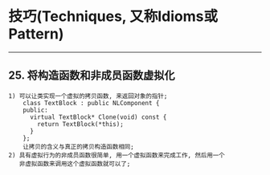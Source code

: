 # **技巧(Techniques, 又称Idioms或Pattern)**
***



## **25. 将构造函数和非成员函数虚拟化**
    1) 可以让类实现一个虚拟的拷贝函数, 来返回对象的指针;
        class TextBlock : public NLComponent {
        public:
          virtual TextBlock* Clone(void) const {
            return TextBlock(*this);
          }
        };
        让拷贝的含义与真正的拷贝构造函数相同;
    2) 具有虚拟行为的非成员函数很简单, 用一个虚拟函数来完成工作, 然后用一个
       非虚拟函数来调用这个虚拟函数就可以了;
